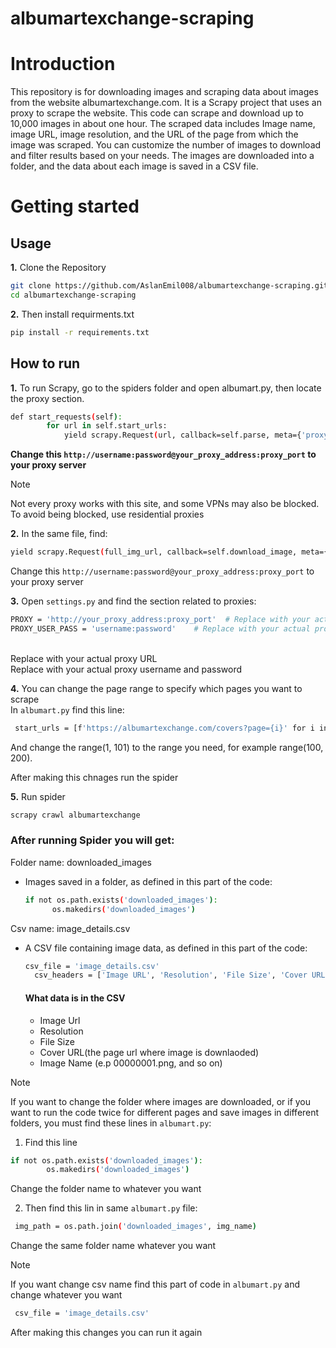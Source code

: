 # albumartexchange-scraping

# Introduction
This repository is for downloading images and scraping data about images from the website albumartexchange.com.
It is a Scrapy project that uses an proxy to scrape the website.
This code can scrape and download up to 10,000 images in about one hour.
The scraped data includes Image name, image URL, image resolution, and the URL of the page from which the image was scraped.
You can customize the number of images to download and filter results based on your needs.
The images are downloaded into a folder, and the data about each image is saved in a CSV file.



# Getting started
## Usage

**1.** Clone the Repository
```bash
git clone https://github.com/AslanEmil008/albumartexchange-scraping.git
cd albumartexchange-scraping
```
**2.** Then install requirments.txt
```bash
pip install -r requirements.txt
```

## How to run
**1.** To run Scrapy, go to the spiders folder and open albumart.py, then locate the proxy section.
```bash
def start_requests(self):
        for url in self.start_urls:
            yield scrapy.Request(url, callback=self.parse, meta={'proxy':''http://username:password@your_proxy_address:proxy_port'})
```
<b>Change this `http://username:password@your_proxy_address:proxy_port` to your proxy server</b>

> [!NOTE]
> Not every proxy works with this site, and some VPNs may also be blocked.
> To avoid being blocked, use residential proxies

**2.** In the same file, find:
```bash
yield scrapy.Request(full_img_url, callback=self.download_image, meta={'img_counter': img_counter, 'proxy': 'http://username:password@your_proxy_address:proxy_port'})
```
Change this `http://username:password@your_proxy_address:proxy_port` to your proxy server


**3.** Open `settings.py` and find the section related to proxies:
```bash
PROXY = 'http://your_proxy_address:proxy_port'  # Replace with your actual proxy URL
PROXY_USER_PASS = 'username:password'    # Replace with your actual proxy username and password
```
<br>
Replace with your actual proxy URL <br>
Replace with your actual proxy username and password <br>

**4.** You can change the page range to specify which pages you want to scrape <br>
In `albumart.py` find this line:
```bash
 start_urls = [f'https://albumartexchange.com/covers?page={i}' for i in range(1, 101)]
```
And change the range(1, 101) to the range you need, for example range(100, 200). <br>

After making this chnages run the spider

**5.** Run spider
```bash
scrapy crawl albumartexchange
```


### After running Spider you will get:
Folder name: downloaded_images
- Images saved in a folder, as defined in this part of the code:
  ```bash
  if not os.path.exists('downloaded_images'): 
        os.makedirs('downloaded_images')
  ```
Csv name: image_details.csv
- A CSV file containing image data, as defined in this part of the code:
  
  ```bash
  csv_file = 'image_details.csv' 
    csv_headers = ['Image URL', 'Resolution', 'File Size', 'Cover URL', 'Image Name']

  ```

  #### What data is in the CSV
  - Image Url
  - Resolution
  - File Size
  - Cover URL(the page url where image is downlaoded)
  - Image Name (e.p 00000001.png, and so on)



> [!NOTE]
>If you want to change the folder where images are downloaded, or if you want to run the code twice for different pages and save images in different folders, you must find these lines in `albumart.py`:
1. Find this line
```bash
if not os.path.exists('downloaded_images'): 
        os.makedirs('downloaded_images')
```
Change the folder name to whatever you want <br>

2. Then find this lin in same `albumart.py` file:
```bash
 img_path = os.path.join('downloaded_images', img_name) 
```
Change the same folder name whatever you want 

> [!NOTE]
> If you want change csv name find this part of code in `albumart.py` and change whatever you want
```bash
 csv_file = 'image_details.csv'
```
After making this changes you can run it again




